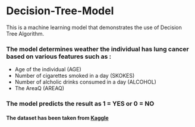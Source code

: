 # Decision-Tree-Model
This is a machine learning model that demonstrates the use of Decision Tree Algorithm. 

### The model determines weather the individual has lung cancer based on various features such as : 
* Age of the individual (AGE)
* Number of cigarettes smoked in a day (SKOKES)
* Number of alcholic drinks consumed in a day (ALCOHOL)
* The AreaQ (AREAQ)

### The model predicts the result as 1 = YES or 0 = NO

#### The dataset has been taken from [Kaggle](https://www.kaggle.com/yusufdede/lung-cancer-dataset)
